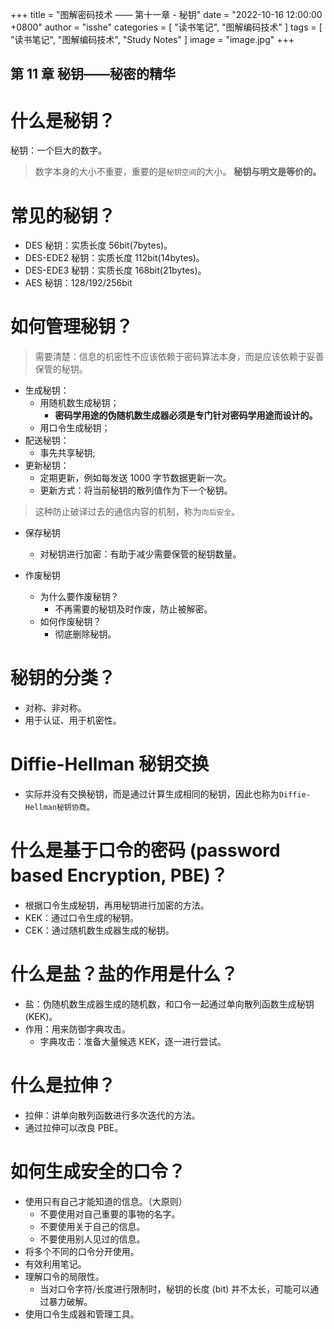 +++
title = "图解密码技术 —— 第十一章 - 秘钥"
date = "2022-10-16 12:00:00 +0800"
author = "isshe"
categories = [ "读书笔记", "图解编码技术" ]
tags = [ "读书笔记", "图解编码技术", "Study Notes" ]
image = "image.jpg"
+++


第 11 章 秘钥——秘密的精华
---

# 什么是秘钥？
秘钥：一个巨大的数字。
> 数字本身的大小不重要，重要的是`秘钥空间`的大小。
**秘钥与明文是等价的。**

# 常见的秘钥？
* DES 秘钥：实质长度 56bit(7bytes)。
* DES-EDE2 秘钥：实质长度 112bit(14bytes)。
* DES-EDE3 秘钥：实质长度 168bit(21bytes)。
* AES 秘钥：128/192/256bit


# 如何管理秘钥？
> 需要清楚：信息的机密性不应该依赖于密码算法本身，而是应该依赖于妥善保管的秘钥。
* 生成秘钥：
  * 用随机数生成秘钥；
    * **密码学用途的伪随机数生成器必须是专门针对密码学用途而设计的。**
  * 用口令生成秘钥；
* 配送秘钥：
  * 事先共享秘钥;
* 更新秘钥：
  * 定期更新，例如每发送 1000 字节数据更新一次。
  * 更新方式：将当前秘钥的散列值作为下一个秘钥。
> 这种防止破译过去的通信内容的机制，称为`向后安全`。

* 保存秘钥
  * 对秘钥进行加密：有助于减少需要保管的秘钥数量。

* 作废秘钥
  * 为什么要作废秘钥？
    * 不再需要的秘钥及时作废，防止被解密。
  * 如何作废秘钥？
    * 彻底删除秘钥。


# 秘钥的分类？
* 对称、非对称。
* 用于认证、用于机密性。


# Diffie-Hellman 秘钥交换
* 实际并没有交换秘钥，而是通过计算生成相同的秘钥，因此也称为`Diffie-Hellman秘钥协商`。


# 什么是基于口令的密码 (password based Encryption, PBE)？
* 根据口令生成秘钥，再用秘钥进行加密的方法。
* KEK：通过口令生成的秘钥。
* CEK：通过随机数生成器生成的秘钥。

# 什么是盐？盐的作用是什么？
* 盐：伪随机数生成器生成的随机数，和口令一起通过单向散列函数生成秘钥 (KEK)。
* 作用：用来防御字典攻击。
  * 字典攻击：准备大量候选 KEK，逐一进行尝试。

# 什么是拉伸？
* 拉伸：讲单向散列函数进行多次迭代的方法。
* 通过拉伸可以改良 PBE。

# 如何生成安全的口令？
* 使用只有自己才能知道的信息。（大原则）
  * 不要使用对自己重要的事物的名字。
  * 不要使用关于自己的信息。
  * 不要使用别人见过的信息。
* 将多个不同的口令分开使用。
* 有效利用笔记。
* 理解口令的局限性。
  * 当对口令字符/长度进行限制时，秘钥的长度 (bit) 并不太长，可能可以通过暴力破解。
* 使用口令生成器和管理工具。